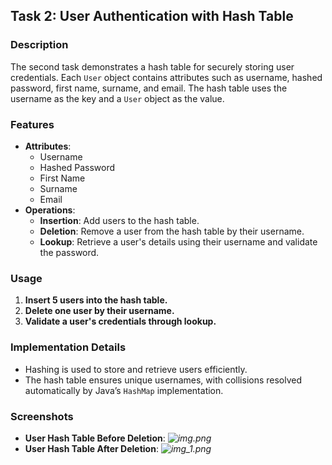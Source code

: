 ## **Task 2: User Authentication with Hash Table**

### **Description**
The second task demonstrates a hash table for securely storing user credentials. Each `User` object contains attributes such as username, hashed password, first name, surname, and email. The hash table uses the username as the key and a `User` object as the value.

### **Features**
- **Attributes**:
    - Username
    - Hashed Password
    - First Name
    - Surname
    - Email
- **Operations**:
    - **Insertion**: Add users to the hash table.
    - **Deletion**: Remove a user from the hash table by their username.
    - **Lookup**: Retrieve a user's details using their username and validate the password.

### **Usage**
1. **Insert 5 users into the hash table.**
2. **Delete one user by their username.**
3. **Validate a user's credentials through lookup.**

### **Implementation Details**
- Hashing is used to store and retrieve users efficiently.
- The hash table ensures unique usernames, with collisions resolved automatically by Java’s `HashMap` implementation.

### **Screenshots**
- **User Hash Table Before Deletion**: *![img.png](img.png)*
- **User Hash Table After Deletion**: *![img_1.png](img_1.png)*
